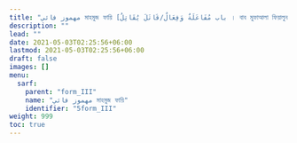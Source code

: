 ```yaml
---
title: "مهموز فائي মাহমুজ ফায়ি [باب مُفَاعَلَةٌ وَفِعَالٌ/قَاتَلَ يُقَاتِلُ । বাব মুফাআলা ফিয়ালুন / কঅতালা ইউকঅতিলু । ফর্ম III]"
description: ""
lead: ""
date: 2021-05-03T02:25:56+06:00
lastmod: 2021-05-03T02:25:56+06:00
draft: false
images: []
menu: 
  sarf:
    parent: "form_III"
    name: "مهموز فائي মাহমুজ ফায়ি"
    identifier: "5form_III"
weight: 999
toc: true
---
```



